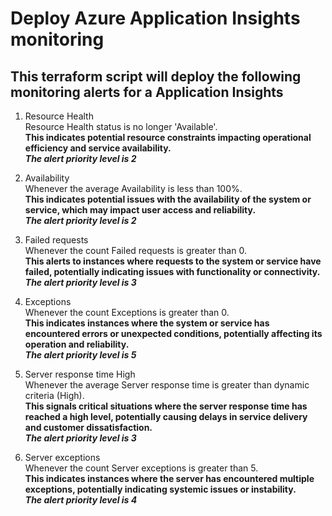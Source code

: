 # Deploy Azure Application Insights monitoring
## This terraform script will deploy the following monitoring alerts for a Application Insights

1. Resource Health  
Resource Health status is no longer 'Available'.  
**This indicates potential resource constraints impacting operational efficiency and service availability.**  
***The alert priority level is 2***  

2. Availability   
Whenever the average Availability is less than 100%.  
**This indicates potential issues with the availability of the system or service, which may impact user access and reliability.**  
***The alert priority level is 2***  

3. Failed requests  
Whenever the count Failed requests is greater than 0.  
**This alerts to instances where requests to the system or service have failed, potentially indicating issues with functionality or connectivity.**  
***The alert priority level is 3***  

4. Exceptions   
Whenever the count Exceptions is greater than 0.  
**This indicates instances where the system or service has encountered errors or unexpected conditions, potentially affecting its operation and reliability.**  
***The alert priority level is 5***  

5. Server response time High  
Whenever the average Server response time is greater than dynamic criteria (High).  
**This signals critical situations where the server response time has reached a high level, potentially causing delays in service delivery and customer dissatisfaction.**  
***The alert priority level is 3***  

6. Server exceptions    
Whenever the count Server exceptions is greater than 5.  
**This indicates instances where the server has encountered multiple exceptions, potentially indicating systemic issues or instability.**  
***The alert priority level is 4***  





